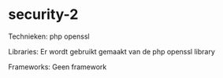 # security-2

Technieken:
php openssl

Libraries:
Er wordt gebruikt gemaakt van de php openssl library

Frameworks:
Geen framework
